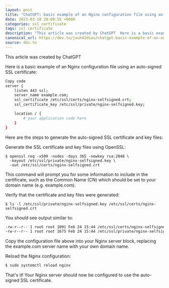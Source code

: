 ```yaml
---
layout: post
title: "ChatGPT: basic example of an Nginx configuration file using an auto-signed SSL certificate"
date: 2023-03-10 20:09:55 +0000
categories: ssl certificate
tags: ssl certificate
description: "This article was created by ChatGPT  Here is a basic example of an Nginx configuration file using an..."
canonical_url: https://dev.to/juuh42dias/chatgpt-basic-example-of-an-nginx-configuration-file-using-an-auto-signed-ssl-certificate-jpg
source: dev.to
---
```


This article was created by ChatGPT

Here is a basic example of an Nginx configuration file using an auto-signed SSL certificate:

```bash
Copy code
server {
    listen 443 ssl;
    server_name example.com;
    ssl_certificate /etc/ssl/certs/nginx-selfsigned.crt;
    ssl_certificate_key /etc/ssl/private/nginx-selfsigned.key;

    location / {
        # your application code here
    }
}
```
Here are the steps to generate the auto-signed SSL certificate and key files:

Generate the SSL certificate and key files using OpenSSL:

```shell
$ openssl req -x509 -nodes -days 365 -newkey rsa:2048 \
  -keyout /etc/ssl/private/nginx-selfsigned.key \
  -out /etc/ssl/certs/nginx-selfsigned.crt
```
This command will prompt you for some information to include in the certificate, such as the Common Name (CN) which should be set to your domain name (e.g. example.com).

Verify that the certificate and key files were generated:

```shell
$ ls -l /etc/ssl/private/nginx-selfsigned.key /etc/ssl/certs/nginx-selfsigned.crt
```
You should see output similar to:

```bash
-rw-r--r-- 1 root root 1091 Feb 24 15:44 /etc/ssl/certs/nginx-selfsigned.crt
-rw-r--r-- 1 root root 1675 Feb 24 15:44 /etc/ssl/private/nginx-selfsigned.key
```
Copy the configuration file above into your Nginx server block, replacing the example.com server name with your own domain name.

Reload the Nginx configuration:

```bash
$ sudo systemctl reload nginx
```
That's it! Your Nginx server should now be configured to use the auto-signed SSL certificate.